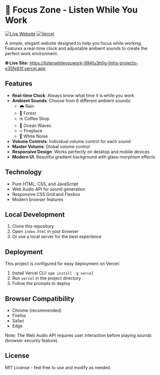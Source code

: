 # 🎯 Focus Zone - Listen While You Work

[![Live Website](https://img.shields.io/badge/Live-Website-brightgreen?style=for-the-badge)](https://listenwhileyouwork-994fu3h0g-linhs-projects-e35fe93f.vercel.app)
[![Vercel](https://img.shields.io/badge/Deployed%20on-Vercel-black?style=for-the-badge&logo=vercel)](https://vercel.com)

A simple, elegant website designed to help you focus while working. Features a real-time clock and adjustable ambient sounds to create the perfect work environment.

**🌐 Live Site:** https://listenwhileyouwork-994fu3h0g-linhs-projects-e35fe93f.vercel.app

## Features

- **Real-time Clock**: Always know what time it is while you work
- **Ambient Sounds**: Choose from 6 different ambient sounds:
  - 🌧️ Rain
  - 🌲 Forest
  - ☕ Coffee Shop
  - 🌊 Ocean Waves
  - 🔥 Fireplace
  - 🎵 White Noise
- **Volume Controls**: Individual volume control for each sound
- **Master Volume**: Global volume control
- **Responsive Design**: Works perfectly on desktop and mobile devices
- **Modern UI**: Beautiful gradient background with glass-morphism effects

## Technology

- Pure HTML, CSS, and JavaScript
- Web Audio API for sound generation
- Responsive CSS Grid and Flexbox
- Modern browser features

## Local Development

1. Clone this repository
2. Open `index.html` in your browser
3. Or use a local server for the best experience

## Deployment

This project is configured for easy deployment on Vercel:

1. Install Vercel CLI: `npm install -g vercel`
2. Run `vercel` in the project directory
3. Follow the prompts to deploy

## Browser Compatibility

- Chrome (recommended)
- Firefox
- Safari
- Edge

Note: The Web Audio API requires user interaction before playing sounds (browser security feature).

## License

MIT License - feel free to use and modify as needed.
